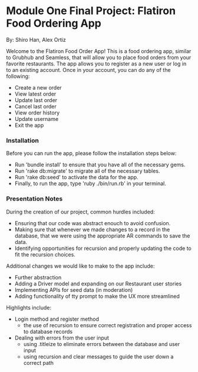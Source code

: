Module One Final Project: Flatiron Food Ordering App
========================
By: Shiro Han, Alex Ortiz

Welcome to the Flatiron Food Order App! This is a food ordering app, similar to Grubhub and Seamless, that will allow you to place food orders from your favorite restaurants. The app allows you to register as a new user or log in to an existing account. Once in your account, you can do any of the following:

*  Create a new order
*  View latest order
*  Update last order
*  Cancel last order
*  View order history
* Update username
* Exit the app



### Installation

Before you can run the app, please follow the installation steps below:

* Run 'bundle install' to ensure that you have all of the necessary gems.
* Run 'rake db:migrate' to migrate all of the necessary tables.
* Run 'rake db:seed' to activate the data for the app.
* Finally, to run the app, type 'ruby ./bin/run.rb' in your terminal.


### Presentation Notes

During the creation of our project, common hurdles included:

* Ensuring that our code was abstract enouch to avoid confusion.
* Making sure that whenever we made changes to a record in the database, that we were using the appropriate AR commands to save the data.
* Identifying opportunities for recursion and properly updating the code to fit the recursion choices.

Additional changes we would like to make to the app include:

* Further abstraction
* Adding a Driver model and expanding on our Restaurant user stories
* Implementing APIs for seed data (in moderation)
* Adding functionality of tty prompt to make the UX more streamlined


Highlights include:
    
* Login method and register method
    - the use of recursion to ensure correct registration and proper access to database records
* Dealing with errors from the user input
    - using .titleize to eliminate errors between the database and user input
    - using recursion and clear messages to guide the user down a correct path



